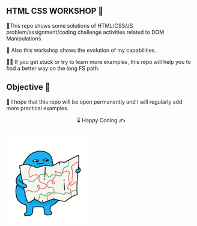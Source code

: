 

## HTML CSS WORKSHOP 🌄

🌲This repo shows some solutions of HTML/CSS/JS problem/assignment/coding challenge activities related to DOM Manipulations.

🔗 Also this workshop shows the evolution of my capabilities.

👨‍💻 If you get stuck or try to learn more examples, this repo will help you to find a better way on the long FS path.

## Objective 🎯 

🏇 I hope that this repo will be open permanently and I will regularly add more practical examples.


<center> ⌛ Happy Coding  ✍ </center>
<br>
<br>

<img src="./DOM.gif" align="left" alt="desktop_version">

